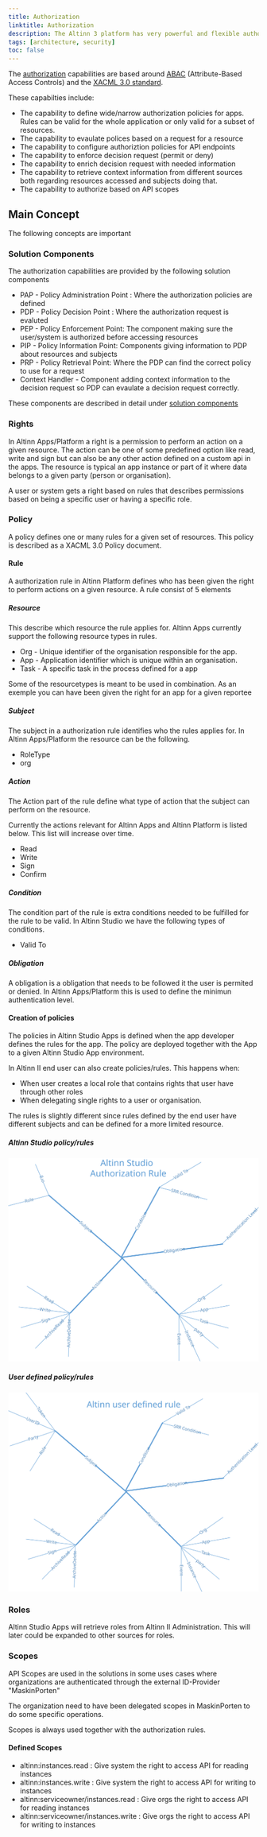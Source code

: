```yaml
---
title: Authorization
linktitle: Authorization
description: The Altinn 3 platform has very powerful and flexible authorization capabilities. 
tags: [architecture, security]
toc: false
---
```


The [authorization](https://en.wikipedia.org/wiki/Authorization) capabilities are based around [ABAC](https://en.wikipedia.org/wiki/Attribute-based_access_control) (Attribute-Based Access Controls)
and the [XACML 3.0 standard](https://docs.oasis-open.org/xacml/3.0/xacml-3.0-core-spec-os-en.html).

These capabilties include:

* The capability to define wide/narrow authorization policies for apps. Rules can be valid for the whole application or only valid for a subset of resources.
* The capability to evaulate polices based on a request for a resource
* The capability to configure authoriztion policies for API endpoints
* The capability to enforce decision request (permit or deny)
* The capability to enrich decision request with needed information
* The capability to retrieve context information from different sources both regarding resources accessed and subjects doing that.
* The capability to authorize based on API scopes

## Main Concept

The following concepts are important

### Solution Components

The authorization capabilities are provided by the following solution components

* PAP - Policy Administration Point : Where the authorization policies are defined
* PDP - Policy Decision Point :  Where the authorization request is evaluted
* PEP - Policy Enforcement Point: The component making sure the user/system is authorized before accessing resources
* PIP - Policy Information Point: Components giving information to PDP about resources and subjects
* PRP - Policy Retrieval Point:  Where the PDP can find the correct policy to use for a request
* Context Handler - Component adding context information to the decision request so PDP can evaulate a decision request correctly.

These components are described in detail under [solution components](/teknologi/altinnstudio/architecture/components/application/solution/altinn-platform/authorization/)

### Rights

In Altinn Apps/Platform a right is a permission to perform an action on a given resource.
The action can be one of some predefined option like read, write and sign but can also be any other action defined on a
custom api in the apps.
The resource is typical an app instance or part of it where data belongs to a given party (person or organisation).

A user or system gets a right based on rules that describes permissions based on being a specific user or having a specific role.

### Policy

A policy defines one or many rules for a given set of resources. This policy is described as a XACML 3.0 Policy document.

#### Rule

A authorization rule in Altinn Platform defines who has been given the right to perform actions on a given resource.
A rule consist of 5 elements

##### Resource

This describe which resource the rule applies for. Altinn Apps currently support the following resource types in rules.

* Org - Unique identifier of the organisation responsible for the app.
* App - Application identifier which is unique within an organisation.
* Task - A specific task in the process defined for a app

Some of the resourcetypes is meant to be used in combination. As an exemple you can have been given the right for an app for a given reportee

##### Subject

The subject in a authorization rule identifies who the rules applies for. In Altinn Apps/Platform the resource can be the following.

* RoleType
* org

##### Action

The Action part of the rule define what type of action that the subject can perform on the resource.

Currently the actions relevant for Altinn Apps and Altinn Platform is listed below. This list will increase over time.

* Read
* Write
* Sign
* Confirm

##### Condition

The condition part of the rule is extra conditions needed to be fulfilled for the rule to be valid. In Altinn Studio
we have the following types of conditions.

* Valid To

##### Obligation

A obligation is a obligation that needs to be followed it the user is permited or denied.
In Altinn Apps/Platform this is used to define the minimun authentication level.

#### Creation of policies

The policies in Altinn Studio Apps is defined when the app developer defines the rules for the app. 
The policy are deployed together with the App to a given Altinn Studio App environment.

In Altinn II end user can also create policies/rules. This happens when:

* When user creates a local role that contains rights that user have through other roles
* When delegating single rights to a user or organisation.

The rules is slightly different since rules defined by the end user have different subjects and can be defined for a 
more limited resource.

##### Altinn Studio policy/rules

![Altinn Studio rule](authorization_rule_defined_in_altinnstudio.svg "Rule defined in Altinn Studio")

##### User defined policy/rules

![User rule](authorization_rule_defined_by_user.svg "Rule defined by user")

### Roles

Altinn Studio Apps will retrieve roles from Altinn II Administration. This will later could be expanded to other sources for roles. 

### Scopes

API Scopes are used in the solutions in some uses cases where organizations are authenticated through the external ID-Provider "MaskinPorten"

The organization need to have been delegated scopes in MaskinPorten to do some specific operations.

Scopes is always used together with the authorization rules.

#### Defined Scopes

* altinn:instances.read : Give system the right to access API for reading instances
* altinn:instances.write : Give system the right to access API for writing to instances
* altinn:serviceowner/instances.read : Give orgs the right to access API for reading instances
* altinn:serviceowner/instances.write  : Give orgs the right to access API for writing to instances